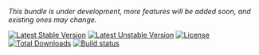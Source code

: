*This bundle is under development, more features will be added soon, and existing ones may change.*

[![Latest Stable Version](https://poser.pugx.org/softspring/response-headers/v/stable.svg)](https://packagist.org/packages/softspring/response-headers)
[![Latest Unstable Version](https://poser.pugx.org/softspring/response-headers/v/unstable.svg)](https://packagist.org/packages/softspring/response-headers)
[![License](https://poser.pugx.org/softspring/response-headers/license.svg)](https://packagist.org/packages/softspring/response-headers)
[![Total Downloads](https://poser.pugx.org/softspring/response-headers/downloads)](https://packagist.org/packages/softspring/response-headers)
[![Build status](https://travis-ci.com/softspring/response-headers.svg?branch=master)](https://app.travis-ci.com/github/softspring/response-headers)
